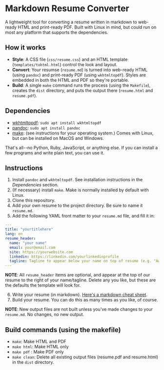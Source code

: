 # Markdown Resume Converter

A lightweight tool for converting a resume written in markdown to web-ready HTML and print-ready PDF. Built with Linux in mind, but could run on most any platform that supports the dependencies.

## How it works
* **Style**: A CSS file (`css/resume.css`) and an HTML template (`templates/tohtml.html`) control the look and layout.
* **Convert**: Your resumse (`resume.md`) is turned into web-ready HTML (using `pandoc`) and print-ready PDF (using `wkhtmltopdf`). Styles are embedded in both the HTML and PDF so they're portable.
* **Build**:  A single `make` command runs the process (using the `Makefile`), creates the `dist` directory, and puts the output there (`resume.html` and `resume.pdf`).

## Dependencies
* [wkhtmltopdf](https://wkhtmltopdf.org/downloads.html):  `sudo apt install wkhtmltopdf`
* [pandoc](https://pandoc.org/installing.html):  `sudo apt install pandoc`
* [make](https://www.gnu.org/software/make/manual/html_node/index.html): (see instructions for your operating system.) Comes with Linux, but can be installed on MacOS and Windows.

That's all--no Python, Ruby, JavaScript, or anything else. If you can install a few programs and write plain text, you can use it.

## Instructions

1. Install `pandoc` and `wkhtmltopdf`. See installation instructions in the *Dependencies* section.
2. (If necessary) install `make`. Make is normally installed by default with Linux. 
3. Clone this repository.
4. Add your own resume to the project directory. Be sure to name it `resume.md`.
5. Add the following YAML front matter to your `resume.md` file, and fill it in:
```YAML
---
title: "yourtitlehere"
lang: en
resume_header:
  name: "your name"
  email: your@email.com
  site: https://yourwebsite.com
  linkedin: https://linkedin.com/yourlinkedinprofile
  tagline: Tagline to appear below your name on top of resume (e.g. "Awesome Engineer")
---
```
**NOTE**: All `resume_header` items are optional, and appear at the top of our resume to the right of your name/tagline. Delete any you like, but these are the defaults the template will look for. 

6. Write your resume (in markdown). [Here's a markdown cheat sheet](https://www.markdownlang.com/cheatsheet/).
7. Build your resume. You can do this as many times as you like, of course.

**NOTE**: New output files are not built unless you've made changes to your `resume.md`. No changes, no new output.


## Build commands (using the makefile)
* `make`: Make HTML and PDF
* `make html`: Make HTML only
* `make pdf` : Make PDF only
* `make clean`: Delete all existing output files (resume.pdf and resume.html) in the `dist` directory.